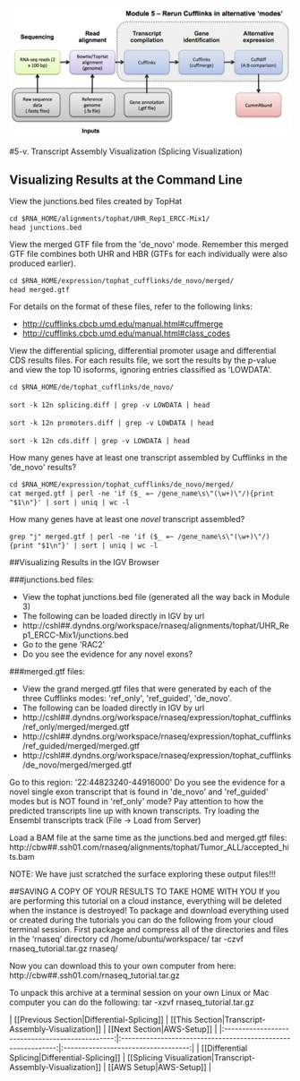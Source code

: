 ![RNA-seq Flowchart - Module 5](Images/RNA-seq_Flowchart5.png)

#5-v. Transcript Assembly Visualization (Splicing Visualization) 

## Visualizing Results at the Command Line
	
View the junctions.bed files created by TopHat

	cd $RNA_HOME/alignments/tophat/UHR_Rep1_ERCC-Mix1/
	head junctions.bed
	
View the merged GTF file from the 'de_novo' mode.  Remember this merged GTF file combines both UHR and HBR (GTFs for each individually were also produced earlier).

	cd $RNA_HOME/expression/tophat_cufflinks/de_novo/merged/
	head merged.gtf
	
For details on the format of these files, refer to the following links:
* http://cufflinks.cbcb.umd.edu/manual.html#cuffmerge
* http://cufflinks.cbcb.umd.edu/manual.html#class_codes
	
View the differential splicing, differential promoter usage and differential CDS results files. For each results file, we sort the results by the p-value and view the top 10 isoforms, ignoring entries classified as 'LOWDATA'.

	cd $RNA_HOME/de/tophat_cufflinks/de_novo/
	
	sort -k 12n splicing.diff | grep -v LOWDATA | head
	
	sort -k 12n promoters.diff | grep -v LOWDATA | head
	
	sort -k 12n cds.diff | grep -v LOWDATA | head
	
How many genes have at least one transcript assembled by Cufflinks in the 'de_novo' results?

	cd $RNA_HOME/expression/tophat_cufflinks/de_novo/merged/
	cat merged.gtf | perl -ne 'if ($_ =~ /gene_name\s\"(\w+)\"/){print "$1\n"}' | sort | uniq | wc -l
	
How many genes have at least one *novel* transcript assembled?

	grep "j" merged.gtf | perl -ne 'if ($_ =~ /gene_name\s\"(\w+)\"/){print "$1\n"}' | sort | uniq | wc -l
	
	
##Visualizing Results in the IGV Browser
	
###junctions.bed files:
* View the tophat junctions.bed file (generated all the way back in Module 3)
* The following can be loaded directly in IGV by url
 * http://cshl##.dyndns.org/workspace/rnaseq/alignments/tophat/UHR_Rep1_ERCC-Mix1/junctions.bed
* Go to the gene 'RAC2'
* Do you see the evidence for any novel exons?
	
###merged.gtf files:
* View the grand merged.gtf files that were generated by each of the three Cufflinks modes: 'ref_only', 'ref_guided', 'de_novo'.
* The following can be loaded directly in IGV by url
 * http://cshl##.dyndns.org/workspace/rnaseq/expression/tophat_cufflinks/ref_only/merged/merged.gtf
 * http://cshl##.dyndns.org/workspace/rnaseq/expression/tophat_cufflinks/ref_guided/merged/merged.gtf
 * http://cshl##.dyndns.org/workspace/rnaseq/expression/tophat_cufflinks/de_novo/merged/merged.gtf

 Go to this region: '22:44823240-44916000'
 Do you see the evidence for a novel single exon transcript that is found in 'de_novo' and 'ref_guided' modes but is NOT found in 'ref_only' mode?
 Pay attention to how the predicted transcripts line up with known transcripts.  Try loading the Ensembl transcripts track (File -> Load from Server)
	
Load a BAM file at the same time as the junctions.bed and merged.gtf files:
	http://cbw##.ssh01.com/rnaseq/alignments/tophat/Tumor_ALL/accepted_hits.bam
	
NOTE: We have just scratched the surface exploring these output files!!!
	
	
 ##SAVING A COPY OF YOUR RESULTS TO TAKE HOME WITH YOU
 If you are performing this tutorial on a cloud instance, everything will be deleted when the instance is destroyed!
 To package and download everything used or created during the tutorials you can do the following from your cloud terminal session.
 First package and compress all of the directories and files in the ‘rnaseq’ directory
	cd /home/ubuntu/workspace/
	tar -czvf rnaseq_tutorial.tar.gz rnaseq/
	
 Now you can download this to your own computer from here:
 http://cbw##.ssh01.com/rnaseq_tutorial.tar.gz
	
 To unpack this archive at a terminal session on your own Linux or Mac computer you can do the following:
	tar -xzvf rnaseq_tutorial.tar.gz
	
| [[Previous Section|Differential-Splicing]]      | [[This Section|Transcript-Assembly-Visualization]]           | [[Next Section|AWS-Setup]]         |
|:-----------------------------------------------:|:------------------------------------------------------------:|:-----------------------------------:|
| [[Differential Splicing|Differential-Splicing]] | [[Splicing Visualization|Transcript-Assembly-Visualization]]      | [[AWS Setup|AWS-Setup]]          |